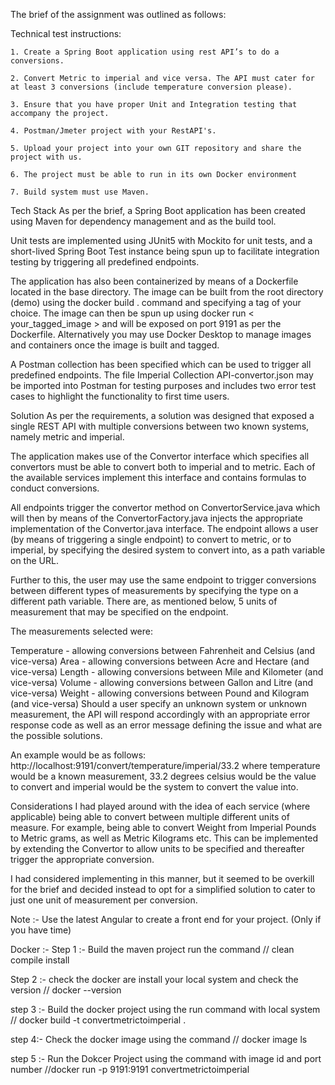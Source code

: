 The brief of the assignment was outlined as follows:

Technical test instructions:    
 
    1. Create a Spring Boot application using rest API’s to do a conversions.
 
    2. Convert Metric to imperial and vice versa. The API must cater for at least 3 conversions (include temperature conversion please).
 
    3. Ensure that you have proper Unit and Integration testing that accompany the project.
 
    4. Postman/Jmeter project with your RestAPI's.
 
    5. Upload your project into your own GIT repository and share the project with us.
 
    6. The project must be able to run in its own Docker environment
 
    7. Build system must use Maven.
    
Tech Stack
As per the brief, a Spring Boot application has been created using Maven for dependency management and as the build tool.

Unit tests are implemented using JUnit5 with Mockito for unit tests, and a short-lived Spring Boot Test instance being spun up to facilitate integration testing by triggering all predefined endpoints.

The application has also been containerized by means of a Dockerfile located in the base directory. The image can be built from the root directory (demo) using the docker build . command and specifying a tag of your choice. The image can then be spun up using docker run < your_tagged_image > and will be exposed on port 9191 as per the Dockerfile. Alternatively you may use Docker Desktop to manage images and containers once the image is built and tagged.

A Postman collection has been specified which can be used to trigger all predefined endpoints. The file Imperial Collection API-convertor.json may be imported into Postman for testing purposes and includes two error test cases to highlight the functionality to first time users.

Solution
As per the requirements, a solution was designed that exposed a single REST API with multiple conversions between two known systems, namely metric and imperial.

The application makes use of the Convertor interface which specifies all convertors must be able to convert both to imperial and to metric. Each of the available services implement this interface and contains formulas to conduct conversions.

All endpoints trigger the convertor method on ConvertorService.java which will then by means of the ConvertorFactory.java injects the appropriate implementation of the Convertor.java interface. The endpoint allows a user (by means of triggering a single endpoint) to convert to metric, or to imperial, by specifying the desired system to convert into, as a path variable on the URL.

Further to this, the user may use the same endpoint to trigger conversions between different types of measurements by specifying the type on a different path variable. There are, as mentioned below, 5 units of measurement that may be specified on the endpoint.

The measurements selected were:

Temperature - allowing conversions between Fahrenheit and Celsius (and vice-versa)
Area - allowing conversions between Acre and Hectare (and vice-versa)
Length - allowing conversions between Mile and Kilometer (and vice-versa)
Volume - allowing conversions between Gallon and Litre (and vice-versa)
Weight - allowing conversions between Pound and Kilogram (and vice-versa)
Should a user specify an unknown system or unknown measurement, the API will respond accordingly with an appropriate error response code as well as an error message defining the issue and what are the possible solutions.

An example would be as follows: http://localhost:9191/convert/temperature/imperial/33.2 where temperature would be a known measurement, 33.2 degrees celsius would be the value to convert and imperial would be the system to convert the value into.

Considerations
I had played around with the idea of each service (where applicable) being able to convert between multiple different units of measure. For example, being able to convert Weight from Imperial Pounds to Metric grams, as well as Metric Kilograms etc. This can be implemented by extending the Convertor to allow units to be specified and thereafter trigger the appropriate conversion.

I had considered implementing in this manner, but it seemed to be overkill for the brief and decided instead to opt for a simplified solution to cater to just one unit of measurement per conversion.

Note :- Use the latest Angular to create a front end for your project. (Only if you have time)

Docker :- 
Step 1 :- Build the maven project run the command // clean compile install

Step 2 :- check the docker are install your local system and check the version // docker --version

step 3 :- Build the docker project using  the run command with local system // docker build -t convertmetrictoimperial .

step 4:- Check the docker image using the command // docker image ls 

step 5 :- Run the Dokcer Project using the command with image id and port number  //docker run -p 9191:9191 convertmetrictoimperial
